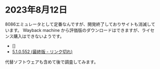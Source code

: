 # 2023年8月12日

8086エミュレータとして定番なんですが、開発終了しておりサイトも消滅しています。
Wayback machine から評価版のダウンロードはできますが、ライセンス購入はできないようです。


* []
* [5.1.0.552 (最終版 - リンク切れ)](https://web.archive.org/web/20180821160228/http://www.emu8086.com/)

代替ソフトウェアも含めて後で調査してみます。
